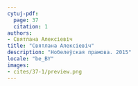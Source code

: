 ```yaml
---
cytuj-pdf:
  page: 37
  citation: 1
authors:
- Святлана Алексіевіч
title: "Святлана Алексіевіч"
description: "Нобелеўская прамова. 2015"
locale: "be_BY"
images:
- cites/37-1/preview.png
---
```

